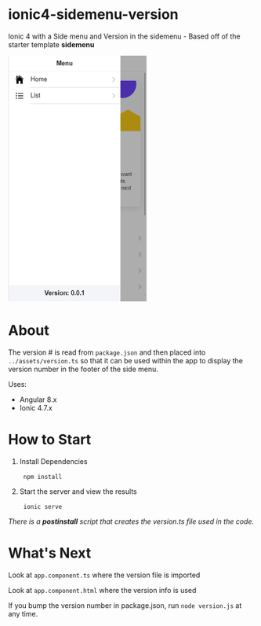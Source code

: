# ionic4-sidemenu-version
Ionic 4 with a Side menu and Version in the sidemenu - Based off of the starter template __sidemenu__

![Test Image 1](Angular8-Ionic4-SideMenuVersion.png)

# About
The version # is read from `package.json` and then placed into `../assets/version.ts` so that it can be used within the app to display the version number in the footer of the side menu.

Uses:
- Angular 8.x
- Ionic 4.7.x

# How to Start


1. Install Dependencies

        npm install 

3. Start the server and view the results

        ionic serve


_There is a __postinstall__ script that creates the version.ts file used in the code._

# What's Next

Look at `app.component.ts` where the version file is imported

Look at `app.component.html` where the version info is used


If you bump the version number in package.json, run `node version.js` at any time.


